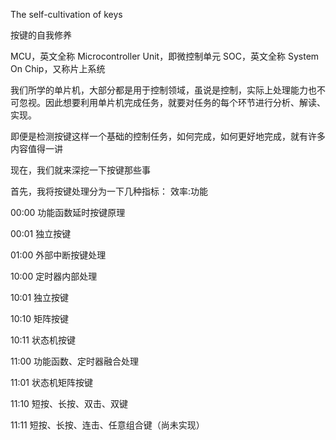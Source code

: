 
The self-cultivation of keys

按键的自我修养

MCU，英文全称 Microcontroller Unit，即微控制单元
SOC，英文全称 System On Chip，又称片上系统

我们所学的单片机，大部分都是用于控制领域，虽说是控制，实际上处理能力也不可忽视。因此想要利用单片机完成任务，就要对任务的每个环节进行分析、解读、实现。

即便是检测按键这样一个基础的控制任务，如何完成，如何更好地完成，就有许多内容值得一讲

现在，我们就来深挖一下按键那些事

首先，我将按键处理分为一下几种指标：
效率:功能

00:00 功能函数延时按键原理

00:01 独立按键

01:00 外部中断按键处理

10:00 定时器内部处理

10:01 独立按键

10:10 矩阵按键

10:11 状态机按键

11:00 功能函数、定时器融合处理

11:01 状态机矩阵按键

11:10 短按、长按、双击、双键

11:11 短按、长按、连击、任意组合键（尚未实现）
